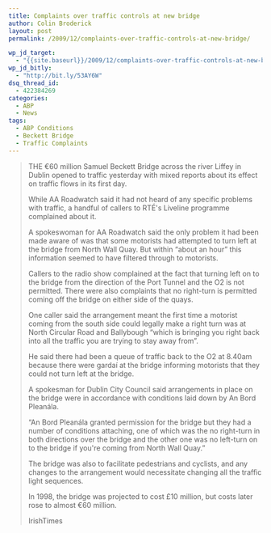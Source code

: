 ```yaml
---
title: Complaints over traffic controls at new bridge
author: Colin Broderick
layout: post
permalink: /2009/12/complaints-over-traffic-controls-at-new-bridge/

wp_jd_target:
  - "{{site.baseurl}}/2009/12/complaints-over-traffic-controls-at-new-bridge/"
wp_jd_bitly:
  - "http://bit.ly/53AY6W"
dsq_thread_id:
  - 422384269
categories:
  - ABP
  - News
tags:
  - ABP Conditions
  - Beckett Bridge
  - Traffic Complaints
---
```

> THE €60 million Samuel Beckett Bridge across the river Liffey in Dublin opened to traffic yesterday with mixed reports about its effect on traffic flows in its first day.
> 
> While AA Roadwatch said it had not heard of any specific problems with traffic, a handful of callers to RTÉ's Liveline programme complained about it.
> 
> A spokeswoman for AA Roadwatch said the only problem it had been made aware of was that some motorists had attempted to turn left at the bridge from North Wall Quay. But within “about an hour” this information seemed to have filtered through to motorists.
> 
> Callers to the radio show complained at the fact that turning left on to the bridge from the direction of the Port Tunnel and the O2 is not permitted. There were also complaints that no right-turn is permitted coming off the bridge on either side of the quays.
> 
> One caller said the arrangement meant the first time a motorist coming from the south side could legally make a right turn was at North Circular Road and Ballybough “which is bringing you right back into all the traffic you are trying to stay away from”.  
> <!--more-->
> 
>   
> He said there had been a queue of traffic back to the O2 at 8.40am because there were gardaí at the bridge informing motorists that they could not turn left at the bridge.
> 
> A spokesman for Dublin City Council said arrangements in place on the bridge were in accordance with conditions laid down by An Bord Pleanála.
> 
> “An Bord Pleanála granted permission for the bridge but they had a number of conditions attaching, one of which was the no right-turn in both directions over the bridge and the other one was no left-turn on to the bridge if you're coming from North Wall Quay.”
> 
> The bridge was also to facilitate pedestrians and cyclists, and any changes to the arrangement would necessitate changing all the traffic light sequences.
> 
> In 1998, the bridge was projected to cost £10 million, but costs later rose to almost €60 million.
> 
> IrishTimes

